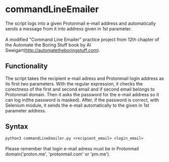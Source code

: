 # commandLineEmailer
The script logs into a given Protonmail e-mail address and automatically sends a message from it into address given in 1st parameter. <br><br> A modified "Command Line Emailer" practice project from 12th chapter of the Automate the Boring Stuff book by Al Sweigart(http://automatetheboringstuff.com).

<h2>Functionality</h2>
The script takes the recipient e-mail adress and Protonmail login address as its first two parameters. With the regular expression, it checks the corectness of the first and second email and if second email belongs to Protonmail domain. Then it asks the password for the e-mail address so it can log in(the password is masked). After, if the password is correct, with Selenium module, it sends the e-mail automatically to the given in 1st parameter address.

<h2>Syntax</h2>
<code>python3 commandLineEmailer.py &lt;recipient_email&gt; &lt;login_email&gt;</code><br><br>
Please remember that login e-mail adress must be in Protonmail domain('proton.me', 'protonmail.com' or 'pm.me').